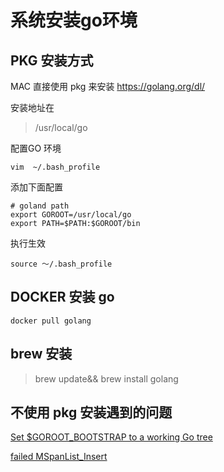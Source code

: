 

# 系统安装go环境

## PKG 安装方式

MAC 直接使用 pkg 来安装
<https://golang.org/dl/>

安装地址在
> /usr/local/go

配置GO 环境

```shell script
vim  ~/.bash_profile
```

添加下面配置

```shell script
# goland path
export GOROOT=/usr/local/go
export PATH=$PATH:$GOROOT/bin
```

执行生效
```shell script
source ～/.bash_profile
```
## DOCKER 安装 go

```shell script
docker pull golang
```

## brew 安装

> brew update&& brew install golang


## 不使用 pkg 安装遇到的问题

[Set $GOROOT_BOOTSTRAP to a working Go tree ](https://blog.csdn.net/qq_15437667/article/details/59776840)

[failed MSpanList_Insert](https://studygolang.com/topics/4132)

